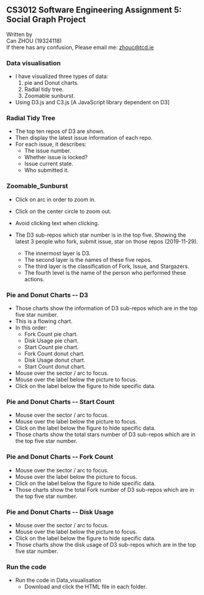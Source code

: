 ## CS3012 Software Engineering Assignment 5: **Social Graph Project**  

Written by  
Can ZHOU (19324118)  
If there has any confusion, Please email me: zhouc@tcd.ie

### Data visualisation
- I have visualized three types of data:
    1. pie and Donut charts.
    2. Radial tidy tree.
    3. Zoomable sunburst.
- Using D3.js and C3.js [A JavaScript library dependent on D3]

### Radial Tidy Tree
- The top ten repos of D3 are shown.
- Then display the latest issue information of each repo.
- For each issue, it describes: 
    - The issue number.
    - Whether issue is locked?
    - Issue current state.
    - Who submitted it.

### Zoomable_Sunburst
- Click on arc in order to zoom in. 
- Click on the center circle to zoom out.
- Avoid clicking text when clicking.
  
- The D3 sub-repos which star number is in the top five.
  Showing the latest 3 people who fork, submit issue, star on those repos (2019-11-29).
    - The innermost layer is D3.
    - The second layer is the names of these five repos.
    - The third layer is the classification of Fork, Issue, and Stargazers.
    - The fourth level is the name of the person who performed these actions.

### Pie and Donut Charts -- **D3**
- Those charts show the information of D3 sub-repos which are in the top five star number.
- This is a flowing chart.
- In this order:
    - Fork Count pie chart.
    - Disk Usage pie chart.
    - Start Count pie chart.
    - Fork Count donut chart.
    - Disk Usage donut chart.
    - Start Count donut chart.
- Mouse over the sector / arc to focus.
- Mouse over the label below the picture to focus.
- Click on the label below the figure to hide specific data.

### Pie and Donut Charts -- **Start Count**
- Mouse over the sector / arc to focus.
- Mouse over the label below the picture to focus.
- Click on the label below the figure to hide specific data.
- Those charts show the total stars number of D3 sub-repos which are in the top five star number.

### Pie and Donut Charts -- **Fork Count**
- Mouse over the sector / arc to focus.
- Mouse over the label below the picture to focus.
- Click on the label below the figure to hide specific data.
- Those charts show the total Fork number of D3 sub-repos which are in the top five star number.

### Pie and Donut Charts -- **Disk Usage**
- Mouse over the sector / arc to focus.
- Mouse over the label below the picture to focus.
- Click on the label below the figure to hide specific data.
- Those charts show the disk usage of D3 sub-repos which are in the top five star number.

### Run the code
- Run the code in Data_visualisation
    - Download and click the HTML file in each folder.
